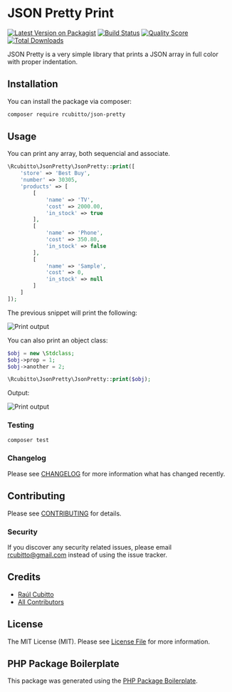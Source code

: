 # JSON Pretty Print

[![Latest Version on Packagist](https://img.shields.io/packagist/v/rcubitto/json-pretty.svg?style=flat-square)](https://packagist.org/packages/rcubitto/json-pretty)
[![Build Status](https://img.shields.io/travis/rcubitto/json-pretty/master.svg?style=flat-square)](https://travis-ci.org/rcubitto/json-pretty)
[![Quality Score](https://img.shields.io/scrutinizer/g/rcubitto/json-pretty.svg?style=flat-square)](https://scrutinizer-ci.com/g/rcubitto/json-pretty)
[![Total Downloads](https://img.shields.io/packagist/dt/rcubitto/json-pretty.svg?style=flat-square)](https://packagist.org/packages/rcubitto/json-pretty)

JSON Pretty is a very simple library that prints a JSON array in full color with proper indentation.

## Installation

You can install the package via composer:

```bash
composer require rcubitto/json-pretty
```

## Usage

You can print any array, both sequencial and associate.

``` php
\Rcubitto\JsonPretty\JsonPretty::print([
    'store' => 'Best Buy',
    'number' => 30305,
    'products' => [
        [
            'name' => 'TV',
            'cost' => 2000.00,
            'in_stock' => true
        ],
        [
            'name' => 'Phone',
            'cost' => 350.80,
            'in_stock' => false
        ],
        [
            'name' => 'Sample',
            'cost' => 0,
            'in_stock' => null
        ]
    ]
]);

```

The previous snippet will print the following:

![Print output](https://raw.githubusercontent.com/rcubitto/json-pretty/master/print-example-one.png?token=AARLMXW34PBRSGY4GRCWHGS6PWVZ2)

You can also print an object class:

```php
$obj = new \Stdclass;
$obj->prop = 1;
$obj->another = 2;

\Rcubitto\JsonPretty\JsonPretty::print($obj);
```

Output:

![Print output](https://raw.githubusercontent.com/rcubitto/json-pretty/master/print-example-two.png?token=AARLMXXFQXV6NZ3DO5XC2UC6PWWOA)


### Testing

``` bash
composer test
```

### Changelog

Please see [CHANGELOG](CHANGELOG.md) for more information what has changed recently.

## Contributing

Please see [CONTRIBUTING](CONTRIBUTING.md) for details.

### Security

If you discover any security related issues, please email rcubitto@gmail.com instead of using the issue tracker.

## Credits

- [Raúl Cubitto](https://github.com/rcubitto)
- [All Contributors](../../contributors)

## License

The MIT License (MIT). Please see [License File](LICENSE.md) for more information.

## PHP Package Boilerplate

This package was generated using the [PHP Package Boilerplate](https://laravelpackageboilerplate.com).
